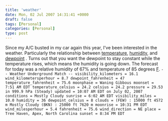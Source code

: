 ```yaml
---
title: 'weather'
date: Mon, 02 Jul 2007 14:31:41 +0000
draft: false
tags: [Personal]
categories: [Personal]
type: post
---
```


Since my A/C busted in my car again this year, I've been interested in the weather. Particularly the relationship between [temperature](http://en.wikipedia.org/wiki/Temperature), [humidity](http://en.wikipedia.org/wiki/Humidity), and [dewpoint](http://en.wikipedia.org/wiki/Dewpoint) . Turns out that you want the dewpoint to stay constant while the temperature rises, which means the humidity is going down. The forecast for today was a relative humidity of 67% and temperature of 85 degrees [F](http://en.wikipedia.org/wiki/Fahrenheit). `-- Weather Underground Match -- visibility_kilometers = 16.1 wind_kilometersperhour = 8.7 dewpoint_fahrenheit = 47 temperature_fahrenheit = 75.6 moonphase = Waning Gibbous moonset = 7:51 AM EDT temperature_celsius = 24.2 celsius = 24.2 pressure = 29.53 in 999.9 hPa (Steady) updated = 10:07 AM EDT on July 02, 2007 conditions = Mostly Cloudy sunrise = 6:02 AM EDT visibility_miles = 10.0 humidity = 36 dewpoint_celsius = 8 clouds = (FEW) : 15000 ft 4572 m Mostly Cloudy (BKN) : 25000 ft 7620 m moonrise = 10:31 PM EDT wind_milesperhour = 5.4 fahrenheit = 75.6 wind_direction = NE place = Tree Haven, Apex, North Carolina sunset = 8:34 PM EDT`